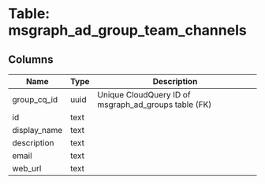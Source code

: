
# Table: msgraph_ad_group_team_channels

## Columns
| Name        | Type           | Description  |
| ------------- | ------------- | -----  |
|group_cq_id|uuid|Unique CloudQuery ID of msgraph_ad_groups table (FK)|
|id|text||
|display_name|text||
|description|text||
|email|text||
|web_url|text||
